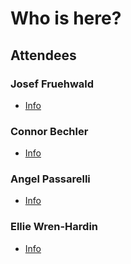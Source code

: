 # Who is here?

## Attendees

### Josef Fruehwald

- [Info](people/josef-fruehwald.md)

### Connor Bechler

- [Info](people/ConnorBechler.md)

### Angel Passarelli

- [Info](people/angel.md)

### Ellie Wren-Hardin

- [Info](people/ellie.md)
